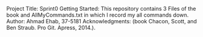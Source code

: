 Project Title: Sprint0
Getting Started: This repository contains 3 Files of the book and AllMyCommands.txt in which I record my all commands down.
Author: Ahmad Ehab, 37-5181
Acknowledgments: (book Chacon, Scott, and Ben Straub. Pro Git. Apress,
2014.).